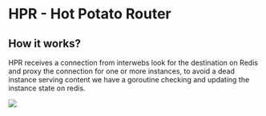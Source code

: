 # HPR - Hot Potato Router
## How it works?

HPR receives a connection from interwebs look for the destination on Redis and proxy the connection for one or more instances, to avoid a dead instance serving content we have a goroutine checking and updating the instance state on redis.

<img src="https://raw.github.com/ncode/hot-potato-router/master/hpr.png">

